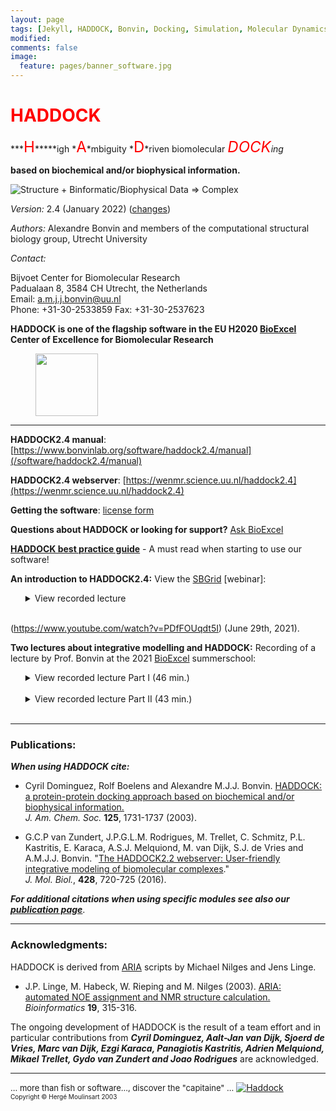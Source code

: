 ```yaml
---
layout: page
tags: [Jekyll, HADDOCK, Bonvin, Docking, Simulation, Molecular Dynamics, Structural Biology, Computational Biology, Modelling, Protein Structure]
modified:
comments: false
image:
  feature: pages/banner_software.jpg
---
```


# <font color="RED">HADDOCK</font>

***<font size="+2" color="RED">H</font>*****igh *<font size="+2" color="RED">A</font>*mbiguity *<font size="+2" color="RED">D</font>*riven biomolecular *<font size="+2" color="RED">DOCK</font>*ing**

**based on biochemical and/or biophysical information.**  

![Structure + Binformatic/Biophysical Data => Complex](HADDOCK2.4.png)  

_Version:_ 2.4 (January 2022) ([changes](/software/haddock2.4/changes))  

_Authors:_ Alexandre Bonvin and members of the computational structural biology group, Utrecht University  

_Contact:_

Bijvoet Center for Biomolecular Research<BR>
Padualaan 8, 3584 CH Utrecht, the Netherlands<BR>
Email: a.m.j.j.bonvin@uu.nl<BR>
Phone: +31-30-2533859
Fax: +31-30-2537623

**HADDOCK is one of the flagship software in the EU H2020 [BioExcel](https://www.bioexcel.eu) Center of Excellence for Biomolecular Research [<figure >
<img src="/images/posts/Logo_bioexcel.png" width="100"> </figure> ](https://www.bioexcel.eu)**



* * *

**HADDOCK2.4 manual**: [https://www.bonvinlab.org/software/haddock2.4/manual](/software/haddock2.4/manual)

**HADDOCK2.4 webserver**:  [https://wenmr.science.uu.nl/haddock2.4](https://wenmr.science.uu.nl/haddock2.4) 

**Getting the software**:  [license form](/software/haddock2.4/download)   

**Questions about HADDOCK or looking for support?**  [Ask BioExcel](https://ask.bioexcel.eu)   

[**HADDOCK best practice guide**](/software/bpg) - A must read when starting to use our software!
  
**An introduction to HADDOCK2.4:** View the [SBGrid](https://www.sbgrid.org)  [webinar]:
  <ul>
  <details>
  <summary>View recorded lecture
  </summary>
    <iframe width="560" height="315" src="https://www.youtube.com/embed/PDfFOUqdt5I" title="YouTube video player" frameborder="0" allow="accelerometer; autoplay; clipboard-write; encrypted-media; gyroscope; picture-in-picture" allowfullscreen></iframe> 
  </details>
  <br>
  </ul>


(https://www.youtube.com/watch?v=PDfFOUqdt5I) (June 29th, 2021).

**Two lectures about integrative modelling and HADDOCK:** Recording of a lecture by Prof. Bonvin at the 2021 [BioExcel](https://www.bioexcel.eu) summerschool:
  <ul>
  <details>
  <summary>View recorded lecture Part I (46 min.)
  </summary>
    <iframe width="560" height="315" src="https://www.youtube.com/embed/N2Sr4qtRKhs" title="YouTube video player" frameborder="0" allow="accelerometer; autoplay; clipboard-write; encrypted-media; gyroscope; picture-in-picture" allowfullscreen></iframe> 
  </details>
  <br>
  <details>
  <summary>View recorded lecture Part II (43 min.)
  </summary>
<iframe width="560" height="315" src="https://www.youtube.com/embed/qpx6bQZhWrU" title="YouTube video player" frameborder="0" allow="accelerometer; autoplay; clipboard-write; encrypted-media; gyroscope; picture-in-picture" allowfullscreen></iframe>
  </details>
  <br>
  </ul>

* * *

### Publications:

**_When using HADDOCK cite:_**

*   Cyril Dominguez, Rolf Boelens and Alexandre M.J.J. Bonvin. [HADDOCK: a protein-protein docking approach based on biochemical and/or biophysical information.](https://doi.org/doi:10.1021/ja026939x)  
    _J. Am. Chem. Soc._ **125**, 1731-1737 (2003).

*   G.C.P van Zundert, J.P.G.L.M. Rodrigues, M. Trellet, C. Schmitz, P.L. Kastritis, E. Karaca, A.S.J. Melquiond, M. van Dijk, S.J. de Vries and A.M.J.J. Bonvin. "[The HADDOCK2.2 webserver: User-friendly integrative modeling of biomolecular complexes](https://doi.org/doi:10.1016/j.jmb.2015.09.014)."  
    _J. Mol. Biol._, **428**, 720-725 (2016).

**_For additional citations when using specific modules see also our [publication page](./publications)_**.

* * *

### Acknowledgments:

HADDOCK is derived from [ARIA](https://aria.pasteur.fr) scripts by Michael Nilges and Jens Linge.

*   J.P. Linge, M. Habeck, W. Rieping and M. Nilges (2003). [ARIA: automated NOE assignment and NMR structure calculation.](https://www.ncbi.nlm.nih.gov/entrez/query.fcgi?cmd=Retrieve&db=PubMed&list_uids=12538267&dopt=Abstract) _Bioinformatics_ **19**, 315-316.

The ongoing development of HADDOCK is the result of a team effort and in particular contributions from _**Cyril Dominguez, Aalt-Jan van Dijk, Sjoerd de Vries, Marc van Dijk, Ezgi Karaca, Panagiotis Kastritis, Adrien Melquiond, Mikael Trellet, Gydo van Zundert and Joao Rodrigues**_ are acknowledged.

* * *

<font size="-1">... more than fish or software..., discover the "capitaine" ...</font> <a href="https://en.wikipedia.org/wiki/Captain_Haddock" style="border-bottom: none;"><img src="/software/haddock2.2/haddock.gif" alt="Haddock"></a>  
<font size="-2">Copyright © Hergé Moulinsart 2003</font>

